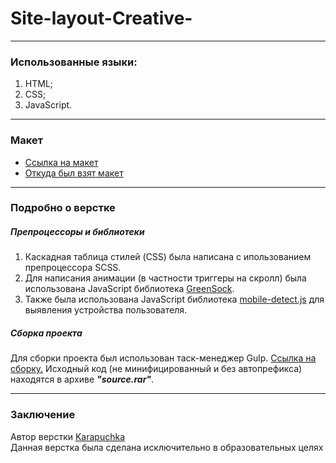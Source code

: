 # Site-layout-Creative-
___

### Использованные языки:
1. HTML;
2. CSS;
3. JavaScript.
___

### Макет

* [Ссылка на макет](https://www.figma.com/file/adqMd2ttFsKNzh6COFZX3u/%D0%9B%D0%B5%D1%81%D1%82%D0%BD%D0%B8%D1%86%D0%B0-~4500-6500?node-id=0%3A1&t=qXDZXPn4Xzqi3P6b-1)
* [Откуда был взят макет](https://t.me/htmlcssjstest)
___

### Подробно о верстке

##### Препроцессоры и библиотеки
1. Каскадная таблица стилей (CSS) была написана с ипользованием препроцессора SCSS.
2. Для написания анимации (в частности триггеры на скролл) была использована JavaScript библиотека [GreenSock](https://greensock.com/docs/v3/Installation?checked=core,scrollTrigger).
3. Также была использована JavaScript библиотека [mobile-detect.js](http://hgoebl.github.io/mobile-detect.js/) для выявления устройства пользователя.

##### Сборка проекта
Для сборки проекта был использован таск-менеджер Gulp. [Ссылка на сборку.](https://github.com/Karapuchka/buildGulp)
Исходный код (не минифицированный и без автопрефикса) находятся в архиве ***"source.rar"***.

___

### Заключение 

Автор верстки [Karapuchka](https://github.com/Karapuchka)  
Данная верстка была сделана исключительно в образовательных целях
